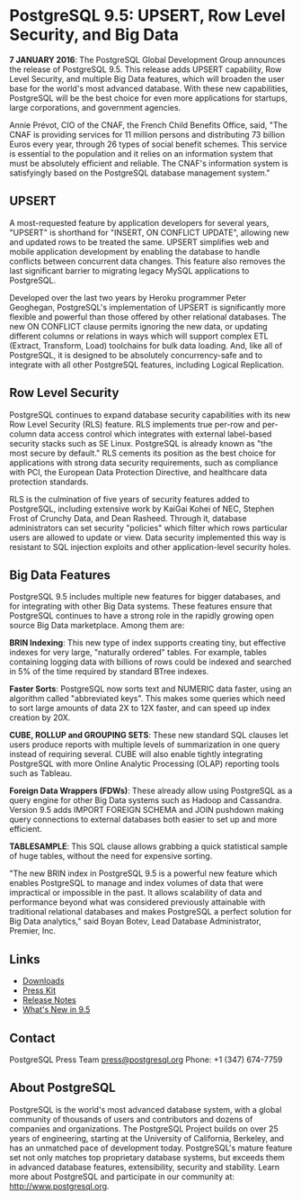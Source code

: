 PostgreSQL 9.5: UPSERT, Row Level Security, and Big Data
========================================================

**7 JANUARY 2016**: The PostgreSQL Global Development Group announces the release of PostgreSQL 9.5.  This release adds UPSERT capability, Row Level Security, and multiple Big Data features, which will broaden the user base for the world's most advanced database.  With these new capabilities, PostgreSQL will be the best choice for even more applications for startups, large corporations, and government agencies.

Annie Prévot, CIO of the CNAF, the French Child Benefits Office, said, "The CNAF is providing services for 11 million persons and distributing 73 billion Euros every year, through 26 types of social benefit schemes. This service is essential to the population and it relies on an information system that must be absolutely efficient and reliable. The CNAF's information system is satisfyingly based on the PostgreSQL database management system."

UPSERT
------

A most-requested feature by application developers for several years, "UPSERT" is shorthand for "INSERT, ON CONFLICT UPDATE", allowing new and updated rows to be treated the same.  UPSERT simplifies web and mobile application development by enabling the database to handle conflicts between concurrent data changes.  This feature also removes the last significant barrier to migrating legacy MySQL applications to PostgreSQL. 

Developed over the last two years by Heroku programmer Peter Geoghegan, PostgreSQL's implementation of UPSERT is significantly more flexible and powerful than those offered by other relational databases.  The new ON CONFLICT clause permits ignoring the new data, or updating different columns or relations in ways which will support complex ETL (Extract, Transform, Load) toolchains for bulk data loading. And, like all of PostgreSQL, it is designed to be absolutely concurrency-safe and to integrate with all other PostgreSQL features, including Logical Replication.

Row Level Security
------------------

PostgreSQL continues to expand database security capabilities with its new Row Level Security (RLS) feature.  RLS implements true per-row and per-column data access control which integrates with external label-based security stacks such as SE Linux.  PostgreSQL is already known as "the most secure by default." RLS cements its position as the best choice for applications with strong data security requirements, such as compliance with PCI, the European Data Protection Directive, and healthcare data protection standards.

RLS is the culmination of five years of security features added to PostgreSQL, including extensive work by KaiGai Kohei of NEC, Stephen Frost of Crunchy Data, and Dean Rasheed.  Through it, database administrators can set security "policies" which filter which rows particular users are allowed to update or view.  Data security implemented this way is resistant to SQL injection exploits and other application-level security holes.

Big Data Features
-----------------

PostgreSQL 9.5 includes multiple new features for bigger databases, and for integrating with other Big Data systems.  These features ensure that PostgreSQL continues to have a strong role in the rapidly growing open source Big Data marketplace. Among them are:

**BRIN Indexing**: This new type of index supports creating tiny, but effective indexes for very large, "naturally ordered" tables.  For example, tables containing logging data with billions of rows could be indexed and searched in 5% of the time required by standard BTree indexes.

**Faster Sorts**: PostgreSQL now sorts text and NUMERIC data faster, using an algorithm called "abbreviated keys".  This makes some queries which need to sort large amounts of data 2X to 12X faster, and can speed up index creation by 20X.

**CUBE, ROLLUP and GROUPING SETS**: These new standard SQL clauses let users produce reports with multiple levels of summarization in one query instead of requiring several.  CUBE will also enable tightly integrating PostgreSQL with more Online Analytic Processing (OLAP) reporting tools such as Tableau.

**Foreign Data Wrappers (FDWs)**: These already allow using PostgreSQL as a query engine for other Big Data systems such as Hadoop and Cassandra.  Version 9.5 adds IMPORT FOREIGN SCHEMA and JOIN pushdown making query connections to external databases both easier to set up and more efficient.

**TABLESAMPLE**: This SQL clause allows grabbing a quick statistical sample of huge tables, without the need for expensive sorting.

"The new BRIN index in PostgreSQL 9.5 is a powerful new feature which enables PostgreSQL to manage and index volumes of data that were impractical or impossible in the past. It allows scalability of data and performance beyond what was considered previously attainable with traditional relational databases and makes PostgreSQL a perfect solution for Big Data analytics," said Boyan Botev, Lead Database Administrator, Premier, Inc.

Links
-----

* [Downloads](http://www.postgresql.org/downloads)
* [Press Kit](http://www.postgresql.org/about/press/presskit95)
* [Release Notes](http://www.postgresql.org/docs/current/static/release-9-5.html)
* [What's New in 9.5](https://wiki.postgresql.org/wiki/What%27s_new_in_PostgreSQL_9.5)

Contact
-------

PostgreSQL Press Team
press@postgresql.org
Phone: +1 (347) 674-7759

About PostgreSQL
----------------

PostgreSQL is the world's most advanced database system, with a global community of thousands of users and contributors and dozens of companies and organizations.  The PostgreSQL Project builds on over 25 years of engineering, starting at the University of California, Berkeley, and has an unmatched pace of development today. PostgreSQL's mature feature set not only matches top proprietary database systems, but exceeds them in advanced database features, extensibility, security and stability.  Learn more about PostgreSQL and participate in our community at: http://www.postgresql.org.

